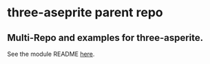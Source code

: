 # three-aseprite parent repo
## Multi-Repo and examples for three-asperite.

See the module README [here](https://github.com/brownstein/three-aseprite/tree/main/packages/three-aseprite).

